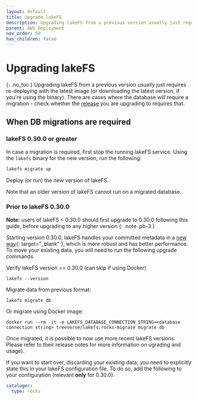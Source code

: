 ```yaml
---
layout: default
title: Upgrade lakeFS
description: Upgrading lakeFS from a previous version usually just requires re-deploying with the latest image or downloading the latest version
parent: AWS Deployment
nav_order: 50
has_children: false
---
```


# Upgrading lakeFS
{: .no_toc }
Upgrading lakeFS from a previous version usually just requires re-deploying with the latest image (or downloading the latest version, if you're using the binary).
There are cases where the database will require a migration - check whether the [release](https://github.com/treeverse/lakeFS/releases) you are upgrading to requires that.


## When DB migrations are required

### lakeFS 0.30.0 or greater

In case a migration is required, first stop the running lakeFS service.
Using the `lakefs` binary for the new version, run the following:

```bash
lakefs migrate up
```

Deploy (or run) the new version of lakeFS.

Note that an older version of lakeFS cannot run on a migrated database.


### Prior to lakeFS 0.30.0

**Note:** users of lakeFS < 0.30.0 should first upgrade to 0.30.0 following this guide, before upgrading to any higher version
{: .note .pb-3 }

Starting version 0.30.0, lakeFS handles your committed metadata in a [new way](https://docs.google.com/document/d/1jzD7-jun-tdU5BGapmnMBe9ovSzBvTNjXCcVztV07A4/edit?usp=sharing){: target="_blank" }, which is more robust and has better performance.
To move your existing data, you will need to run the following upgrade commands.

Verify lakeFS version == 0.30.0 (can skip if using Docker)

```shell
lakefs --version
```

Migrate data from previous format:

```shell
lakefs migrate db
```

Or migrate using Docker image:

```shell
docker run --rm -it -e LAKEFS_DATABASE_CONNECTION_STRING=<database connection string> treeverse/lakefs:rocks-migrate migrate db
```

Once migrated, it is possible to now use more recent lakeFS versions. Please refer to their release notes for more information on ugrading and usage).


If you want to start over, discarding your existing data, you need to explicitly state this in your lakeFS configuration file.
To do so, add the following to your configuration (relevant **only** for 0.30.0):

```yaml
cataloger:
  type: rocks
```
